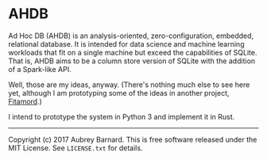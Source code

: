 AHDB
====


Ad Hoc DB (AHDB) is an analysis-oriented, zero-configuration, embedded,
relational database.  It is intended for data science and machine
learning workloads that fit on a single machine but exceed the
capabilities of SQLite.  That is, AHDB aims to be a column store version
of SQLite with the addition of a Spark-like API.

Well, those are my ideas, anyway.  (There's nothing much else to see
here yet, although I am prototyping some of the ideas in another
project, [Fitamord](https://github.com/afbarnard/fitamord).)

I intend to prototype the system in Python 3 and implement it in Rust.


-----

Copyright (c) 2017 Aubrey Barnard.  This is free software released under
the MIT License.  See `LICENSE.txt` for details.
